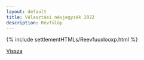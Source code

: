 ```yaml
---
layout: default
title: Választási névjegyzék 2022
description: Révfülöp
---
```


{% include settlementHTMLs/Reevfuuxlooxp.html %}

[Vissza](../)